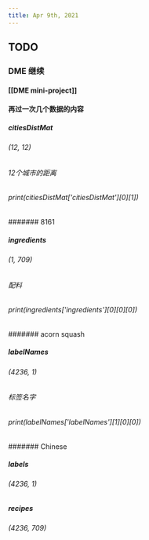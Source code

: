 ```yaml
---
title: Apr 9th, 2021
---
```


## TODO
### DME 继续
#### [[DME mini-project]]
#### 再过一次几个数据的内容
##### citiesDistMat
###### (12, 12)
###### 12个城市的距离
###### print(citiesDistMat['citiesDistMat'][0][1])
####### 8161
##### ingredients
###### (1, 709)
###### 配料
###### print(ingredients['ingredients'][0][0][0])
####### acorn squash
##### labelNames
###### (4236, 1)
###### 标签名字
###### print(labelNames['labelNames'][1][0][0])
####### Chinese
##### labels
###### (4236, 1)
######
##### recipes
###### (4236, 709)
